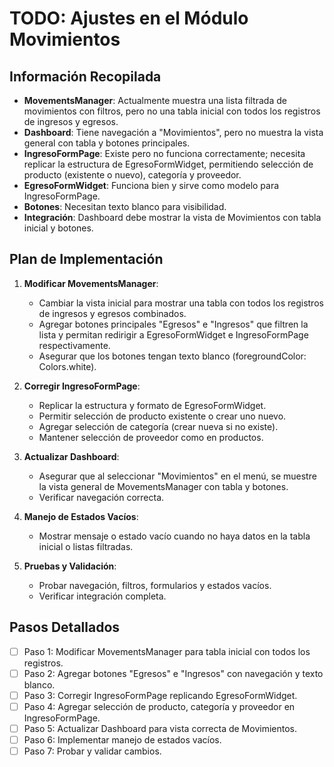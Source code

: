 # TODO: Ajustes en el Módulo Movimientos

## Información Recopilada
- **MovementsManager**: Actualmente muestra una lista filtrada de movimientos con filtros, pero no una tabla inicial con todos los registros de ingresos y egresos.
- **Dashboard**: Tiene navegación a "Movimientos", pero no muestra la vista general con tabla y botones principales.
- **IngresoFormPage**: Existe pero no funciona correctamente; necesita replicar la estructura de EgresoFormWidget, permitiendo selección de producto (existente o nuevo), categoría y proveedor.
- **EgresoFormWidget**: Funciona bien y sirve como modelo para IngresoFormPage.
- **Botones**: Necesitan texto blanco para visibilidad.
- **Integración**: Dashboard debe mostrar la vista de Movimientos con tabla inicial y botones.

## Plan de Implementación
1. **Modificar MovementsManager**:
   - Cambiar la vista inicial para mostrar una tabla con todos los registros de ingresos y egresos combinados.
   - Agregar botones principales "Egresos" e "Ingresos" que filtren la lista y permitan redirigir a EgresoFormWidget e IngresoFormPage respectivamente.
   - Asegurar que los botones tengan texto blanco (foregroundColor: Colors.white).

2. **Corregir IngresoFormPage**:
   - Replicar la estructura y formato de EgresoFormWidget.
   - Permitir selección de producto existente o crear uno nuevo.
   - Agregar selección de categoría (crear nueva si no existe).
   - Mantener selección de proveedor como en productos.

3. **Actualizar Dashboard**:
   - Asegurar que al seleccionar "Movimientos" en el menú, se muestre la vista general de MovementsManager con tabla y botones.
   - Verificar navegación correcta.

4. **Manejo de Estados Vacíos**:
   - Mostrar mensaje o estado vacío cuando no haya datos en la tabla inicial o listas filtradas.

5. **Pruebas y Validación**:
   - Probar navegación, filtros, formularios y estados vacíos.
   - Verificar integración completa.

## Pasos Detallados
- [ ] Paso 1: Modificar MovementsManager para tabla inicial con todos los registros.
- [ ] Paso 2: Agregar botones "Egresos" e "Ingresos" con navegación y texto blanco.
- [ ] Paso 3: Corregir IngresoFormPage replicando EgresoFormWidget.
- [ ] Paso 4: Agregar selección de producto, categoría y proveedor en IngresoFormPage.
- [ ] Paso 5: Actualizar Dashboard para vista correcta de Movimientos.
- [ ] Paso 6: Implementar manejo de estados vacíos.
- [ ] Paso 7: Probar y validar cambios.
